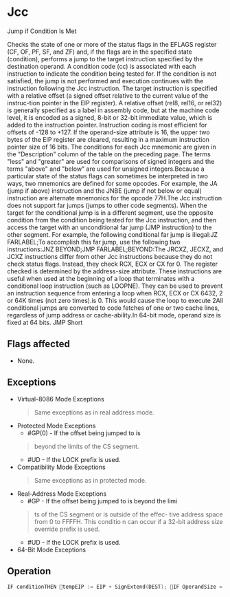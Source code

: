 # Jcc

Jump if Condition Is Met

Checks the state of one or more of the status flags in the EFLAGS register (CF, OF, PF, SF, and ZF) and, if the flags are in the specified state (condition), performs a jump to the target instruction specified by the destination operand.
A condition code (cc) is associated with each instruction to indicate the condition being tested for.
If the condition is not satisfied, the jump is not performed and execution continues with the instruction following the Jcc instruction.
The target instruction is specified with a relative offset (a signed offset relative to the current value of the instruc-tion pointer in the EIP register).
A relative offset (rel8, rel16, or rel32) is generally specified as a label in assembly code, but at the machine code level, it is encoded as a signed, 8-bit or 32-bit immediate value, which is added to the instruction pointer.
Instruction coding is most efficient for offsets of -128 to +127.
If the operand-size attribute is 16, the upper two bytes of the EIP register are cleared, resulting in a maximum instruction pointer size of 16 bits.
The conditions for each Jcc mnemonic are given in the "Description" column of the table on the preceding page.
The terms "less" and "greater" are used for comparisons of signed integers and the terms "above" and "below" are used for unsigned integers.Because a particular state of the status flags can sometimes be interpreted in two ways, two mnemonics are defined for some opcodes.
For example, the JA (jump if above) instruction and the JNBE (jump if not below or equal) instruction are alternate mnemonics for the opcode 77H.The Jcc instruction does not support far jumps (jumps to other code segments).
When the target for the conditional jump is in a different segment, use the opposite condition from the condition being tested for the Jcc instruction, and then access the target with an unconditional far jump (JMP instruction) to the other segment.
For example, the following conditional far jump is illegal:JZ FARLABEL;To accomplish this far jump, use the following two instructions:JNZ BEYOND;JMP FARLABEL;BEYOND:The JRCXZ, JECXZ, and JCXZ instructions differ from other Jcc instructions because they do not check status flags.
Instead, they check RCX, ECX or CX for 0.
The register checked is determined by the address-size attribute.
These instructions are useful when used at the beginning of a loop that terminates with a conditional loop instruction (such as LOOPNE).
They can be used to prevent an instruction sequence from entering a loop when RCX, ECX or CX 6432, 2 or 64K times (not zero times).is 0.
This would cause the loop to execute 2All conditional jumps are converted to code fetches of one or two cache lines, regardless of jump address or cache-ability.In 64-bit mode, operand size is fixed at 64 bits.
JMP Short 

## Flags affected

- None.

## Exceptions

- Virtual-8086 Mode Exceptions
  > Same exceptions as in real address mode.
- Protected Mode Exceptions
  - #GP(0) - If the offset being jumped to is
  >  beyond the limits of the CS segment.
  - #UD - If the LOCK prefix is used.
- Compatibility Mode Exceptions
  > Same exceptions as in protected mode.
- Real-Address Mode Exceptions
  - #GP - If the offset being jumped to is beyond the limi
  > ts of the CS segment or is outside of the effec-
  > tive address space from 0 to FFFFH. This conditio
  > n can occur if a 32-bit address size override 
  > prefix is used.
  - #UD - If the LOCK prefix is used.
- 64-Bit Mode Exceptions

## Operation

```C
IF conditionTHEN tempEIP := EIP + SignExtend(DEST); IF OperandSize = 16THEN tempEIP := tempEIP AND 0000FFFFH; FI;IF tempEIP is not within code segment limitTHEN #GP(0); ELSE EIP := tempEIP FI;FI;
```
